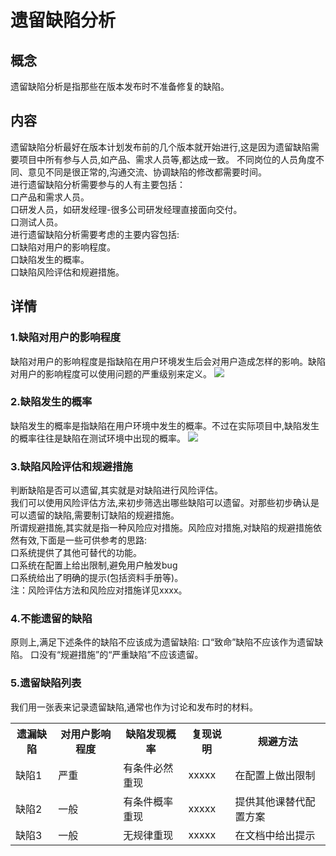 # 遗留缺陷分析

## 概念
遗留缺陷分析是指那些在版本发布时不准备修复的缺陷。
## 内容
遗留缺陷分析最好在版本计划发布前的几个版本就开始进行,这是因为遗留缺陷需要项目中所有参与人员,如产品、需求人员等,都达成一致。
不同岗位的人员角度不同、意见不同是很正常的,沟通交流、协调缺陷的修改都需要时间。   
进行遗留缺陷分析需要参与的人有主要包括：   
口产品和需求人员。   
口研发人员，如研发经理-很多公司研发经理直接面向交付。   
口测试人员。  
进行遗留缺陷分析需要考虑的主要内容包括:   
口缺陷对用户的影响程度。   
口缺陷发生的概率。   
口缺陷风险评估和规避措施。   
## 详情
### 1.缺陷对用户的影响程度
缺陷对用户的影响程度是指缺陷在用户环境发生后会对用户造成怎样的影响。缺陷对用户的影响程度可以使用问题的严重级别来定义。
![](https://shen89s.github.io/resFiles/缺陷验证级别.jpg)
### 2.缺陷发生的概率
缺陷发生的概率是指缺陷在用户环境中发生的概率。不过在实际项目中,缺陷发生的概率往往是缺陷在测试环境中出现的概率。
![](https://shen89s.github.io/resFiles/缺陷发生的概率.jpg)
### 3.缺陷风险评估和规避措施
判断缺陷是否可以遗留,其实就是对缺陷进行风险评估。   
我们可以使用风险评估方法,来初步筛选出哪些缺陷可以遗留。对那些初步确认是可以遗留的缺陷,需要制订缺陷的规避措施。   
所谓规避措施,其实就是指一种风险应对措施。风险应对措施,对缺陷的规避措施依然有效,下面是一些可供参考的思路:   
口系统提供了其他可替代的功能。   
口系统在配置上给出限制,避免用户触发bug   
口系统给出了明确的提示(包括资料手册等)。   
注：风险评估方法和风险应对措施详见xxxx。  
### 4.不能遗留的缺陷
原则上,满足下述条件的缺陷不应该成为遗留缺陷:
口“致命”缺陷不应该作为遗留缺陷。
口没有“规避措施”的“严重缺陷”不应该遗留。
### 5.遗留缺陷列表
我们用一张表来记录遗留缺陷,通常也作为讨论和发布时的材料。
	<table>
		<tr>
			<th>遗漏缺陷</th>
			<th>对用户影响程度</th>
			<th>缺陷发现概率</th>
			<th>复现说明</th>
			<th>规避方法</th>
		</tr>
		<tr>
			<td>缺陷1</td>
			<td>严重</td>
			<td>有条件必然重现</td>
			<td>xxxxx</td>
			<td>在配置上做出限制</td>
		</tr>
		<tr>
			<td>缺陷2</td>
			<td>一般</td>
			<td>有条件概率重现</td>
			<td>xxxxx</td>
			<td>提供其他课替代配置方案</td>
		</tr>
		<tr>
			<td>缺陷3</td>
			<td>一般</td>
			<td>无规律重现</td>
			<td>xxxxx</td>
			<td>在文档中给出提示</td>
		</tr>     
	</table>
